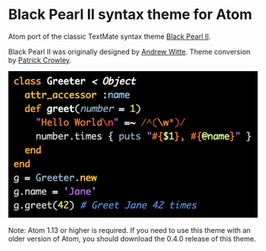 # Black Pearl II syntax theme for Atom

Atom port of the classic TextMate syntax theme [Black Pearl II](http://blog.case.edu/ajw33/2006/03/22/black_pearl_textmate_theme).

Black Pearl II was originally designed by [Andrew Witte](https://github.com/ajwitte). Theme conversion by [Patrick Crowley](https://github.com/mokolabs).

![Image of Black Pearl II](https://raw.githubusercontent.com/mokolabs/black-pearl-ii/master/screenshot.png)

Note: Atom 1.13 or higher is required. If you need to use this theme with an older version of Atom, you should download the 0.4.0 release of this theme.
